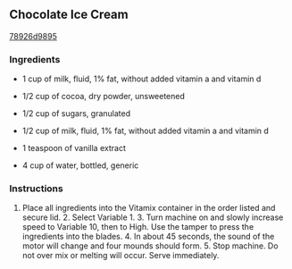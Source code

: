 ## Chocolate Ice Cream

[78926d9895](http://www.foodnetwork.com/recipes/chocolate-ice-cream.html)

### Ingredients

 - 1 cup of milk, fluid, 1% fat, without added vitamin a and vitamin d

 - 1/2 cup of cocoa, dry powder, unsweetened

 - 1/2 cup of sugars, granulated

 - 1/2 cup of milk, fluid, 1% fat, without added vitamin a and vitamin d

 - 1 teaspoon of vanilla extract

 - 4 cup of water, bottled, generic

### Instructions

1. Place all ingredients into the Vitamix container in the order listed and secure lid. 2. Select Variable 1. 3. Turn machine on and slowly increase speed to Variable 10, then to High. Use the tamper to press the ingredients into the blades. 4. In about 45 seconds, the sound of the motor will change and four mounds should form. 5. Stop machine. Do not over mix or melting will occur. Serve immediately.